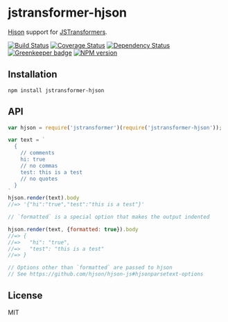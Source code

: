 # jstransformer-hjson

[Hjson](http://hjson.org/) support for [JSTransformers](http://github.com/jstransformers).

[![Build Status](https://img.shields.io/travis/jstransformers/jstransformer-hjson/master.svg)](https://travis-ci.org/jstransformers/jstransformer-hjson)
[![Coverage Status](https://img.shields.io/codecov/c/github/jstransformers/jstransformer-hjson/master.svg)](https://codecov.io/gh/jstransformers/jstransformer-hjson)
[![Dependency Status](https://img.shields.io/david/jstransformers/jstransformer-hjson/master.svg)](http://david-dm.org/jstransformers/jstransformer-hjson)
[![Greenkeeper badge](https://badges.greenkeeper.io/jstransformers/jstransformer-hjson.svg)](https://greenkeeper.io/)
[![NPM version](https://img.shields.io/npm/v/jstransformer-hjson.svg)](https://www.npmjs.org/package/jstransformer-hjson)

## Installation

    npm install jstransformer-hjson

## API

```js
var hjson = require('jstransformer')(require('jstransformer-hjson'));

var text = `
  {
    // comments
    hi: true
    // no commas
    test: this is a test
    // no quotes
  }
`
hjson.render(text).body
//=> '{"hi":"true","test":"this is a test"}'

// `formatted` is a special option that makes the output indented

hjson.render(text, {formatted: true}).body
//=> {
//=>   "hi": "true",
//=>   "test": "this is a test"
//=> }

// Options other than `formatted` are passed to hjson
// See https://github.com/hjson/hjson-js#hjsonparsetext-options
```

## License

MIT
